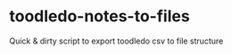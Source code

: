 toodledo-notes-to-files
=======================

Quick &amp; dirty script to export toodledo csv to file structure